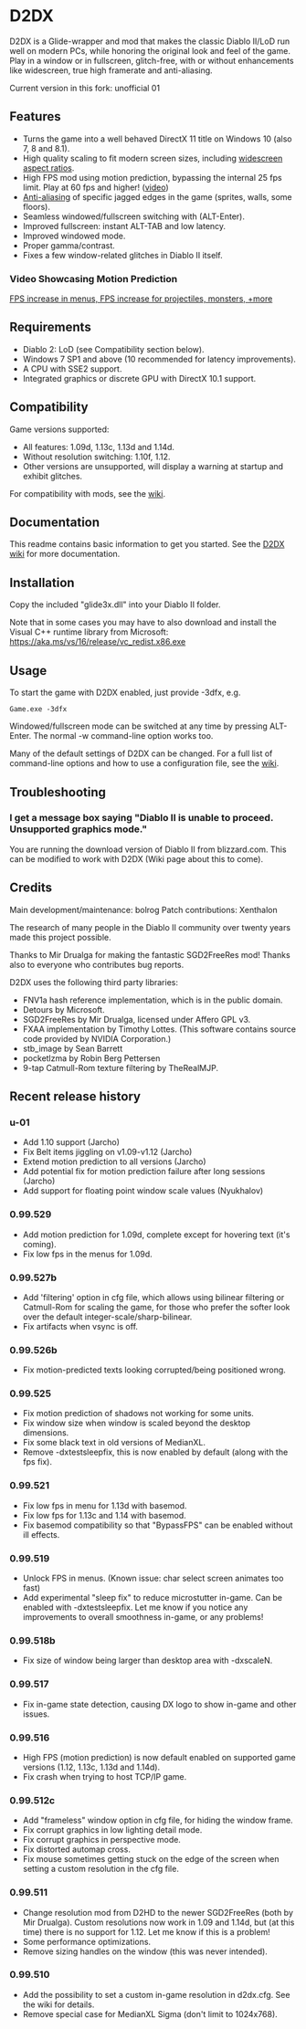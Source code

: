 # D2DX

D2DX is a Glide-wrapper and mod that makes the classic Diablo II/LoD run well on modern PCs, while honoring the original look and feel of the game.
Play in a window or in fullscreen, glitch-free, with or without enhancements like widescreen, true high framerate and anti-aliasing.

Current version in this fork: unofficial 01

## Features
  - Turns the game into a well behaved DirectX 11 title on Windows 10 (also 7, 8 and 8.1).
  - High quality scaling to fit modern screen sizes, including [widescreen aspect ratios](https://raw.githubusercontent.com/bolrog/d2dx/main/screenshots/d2dx2.png).
  - High FPS mod using motion prediction, bypassing the internal 25 fps limit. Play at 60 fps and higher! ([video](https://imgur.com/a/J1F8Ctb))
  - [Anti-aliasing](https://github.com/bolrog/d2dx/wiki/Screenshots#anti-aliasing) of specific jagged edges in the game (sprites, walls, some floors).
  - Seamless windowed/fullscreen switching with (ALT-Enter).
  - Improved fullscreen: instant ALT-TAB and low latency.
  - Improved windowed mode.
  - Proper gamma/contrast.
  - Fixes a few window-related glitches in Diablo II itself.

### Video Showcasing Motion Prediction
  [FPS increase in menus, FPS increase for projectiles, monsters, +more](https://imgur.com/a/J1F8Ctb)

## Requirements
  - Diablo 2: LoD (see Compatibility section below).
  - Windows 7 SP1 and above (10 recommended for latency improvements).
  - A CPU with SSE2 support.
  - Integrated graphics or discrete GPU with DirectX 10.1 support.

## Compatibility
Game versions supported:
  - All features: 1.09d, 1.13c, 1.13d and 1.14d.
  - Without resolution switching: 1.10f, 1.12.
  - Other versions are unsupported, will display a warning at startup and exhibit glitches.

For compatibility with mods, see the [wiki](https://github.com/bolrog/d2dx/wiki/Compatibility-with-other-mods).

## Documentation
  This readme contains basic information to get you started. See the [D2DX wiki](https://github.com/bolrog/d2dx/wiki/) for more documentation.

## Installation
  Copy the included "glide3x.dll" into your Diablo II folder.
  
  Note that in some cases you may have to also download and install the Visual C++ runtime library from Microsoft: https://aka.ms/vs/16/release/vc_redist.x86.exe

## Usage
To start the game with D2DX enabled, just provide -3dfx, e.g.
  ```
  Game.exe -3dfx
  ```
Windowed/fullscreen mode can be switched at any time by pressing ALT-Enter. The normal -w command-line option works too.

Many of the default settings of D2DX can be changed. For a full list of command-line options and how to use a configuration file, see the [wiki](https://github.com/bolrog/d2dx/wiki/).

## Troubleshooting

### I get a message box saying "Diablo II is unable to proceed. Unsupported graphics mode."
  You are running the download version of Diablo II from blizzard.com. This can be modified to work with D2DX (Wiki page about this to come).

## Credits
Main development/maintenance: bolrog
Patch contributions: Xenthalon

The research of many people in the Diablo II community over twenty years made this project possible.

Thanks to Mir Drualga for making the fantastic SGD2FreeRes mod!
Thanks also to everyone who contributes bug reports.

D2DX uses the following third party libraries:
- FNV1a hash reference implementation, which is in the public domain.
- Detours by Microsoft.
- SGD2FreeRes by Mir Drualga, licensed under Affero GPL v3.
- FXAA implementation by Timothy Lottes. (This software contains source code provided by NVIDIA Corporation.)
- stb_image by Sean Barrett
- pocketlzma by Robin Berg Pettersen
- 9-tap Catmull-Rom texture filtering by TheRealMJP.

## Recent release history

### u-01
  - Add 1.10 support (Jarcho)
  - Fix Belt items jiggling on v1.09-v1.12 (Jarcho)
  - Extend motion prediction to all versions (Jarcho)
  - Add potential fix for motion prediction failure after long sessions (Jarcho)
  - Add support for floating point window scale values (Nyukhalov)

### 0.99.529
  - Add motion prediction for 1.09d, complete except for hovering text (it's coming).
  - Fix low fps in the menus for 1.09d.

### 0.99.527b
  - Add 'filtering' option in cfg file, which allows using bilinear filtering or Catmull-Rom for scaling the game, 
    for those who prefer the softer look over the default integer-scale/sharp-bilinear.
  - Fix artifacts when vsync is off.

### 0.99.526b
  - Fix motion-predicted texts looking corrupted/being positioned wrong.

### 0.99.525
  - Fix motion prediction of shadows not working for some units.
  - Fix window size when window is scaled beyond the desktop dimensions.
  - Fix some black text in old versions of MedianXL.
  - Remove -dxtestsleepfix, this is now enabled by default (along with the fps fix).

### 0.99.521
  - Fix low fps in menu for 1.13d with basemod.
  - Fix low fps for 1.13c and 1.14 with basemod.
  - Fix basemod compatibility so that "BypassFPS" can be enabled without ill effects.

### 0.99.519
  - Unlock FPS in menus. (Known issue: char select screen animates too fast)
  - Add experimental "sleep fix" to reduce microstutter in-game. Can be enabled with -dxtestsleepfix.
    Let me know if you notice any improvements to overall smoothness in-game, or any problems!

### 0.99.518b
  - Fix size of window being larger than desktop area with -dxscaleN.

### 0.99.517
  - Fix in-game state detection, causing DX logo to show in-game and other issues.

### 0.99.516
  - High FPS (motion prediction) is now default enabled on supported game versions (1.12, 1.13c, 1.13d and 1.14d).
  - Fix crash when trying to host TCP/IP game.

### 0.99.512c
  - Add "frameless" window option in cfg file, for hiding the window frame.
  - Fix corrupt graphics in low lighting detail mode.
  - Fix corrupt graphics in perspective mode.
  - Fix distorted automap cross.
  - Fix mouse sometimes getting stuck on the edge of the screen when setting a custom resolution in the cfg file.

### 0.99.511
  - Change resolution mod from D2HD to the newer SGD2FreeRes (both by Mir Drualga).
    Custom resolutions now work in 1.09 and 1.14d, but (at this time) there is no support for 1.12. Let me know if this is a problem!
  - Some performance optimizations.
  - Remove sizing handles on the window (this was never intended).

### 0.99.510
  - Add the possibility to set a custom in-game resolution in d2dx.cfg. See the wiki for details.
  - Remove special case for MedianXL Sigma (don't limit to 1024x768).

